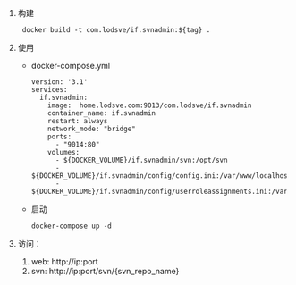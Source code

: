 1. 构建

        docker build -t com.lodsve/if.svnadmin:${tag} .

2. 使用
    - docker-compose.yml

          version: '3.1'
          services:
            if.svnadmin:
              image:  home.lodsve.com:9013/com.lodsve/if.svnadmin
              container_name: if.svnadmin
              restart: always
              network_mode: "bridge"
              ports:
                - "9014:80"
              volumes:
                - ${DOCKER_VOLUME}/if.svnadmin/svn:/opt/svn
                - ${DOCKER_VOLUME}/if.svnadmin/config/config.ini:/var/www/localhost/htdocs/data/config.ini
                - ${DOCKER_VOLUME}/if.svnadmin/config/userroleassignments.ini:/var/www/localhost/htdocs/data/userroleassignments.ini
    - 启动

          docker-compose up -d

3. 访问：
   1. web: http://ip:port
   2. svn: http://ip:port/svn/{svn_repo_name}